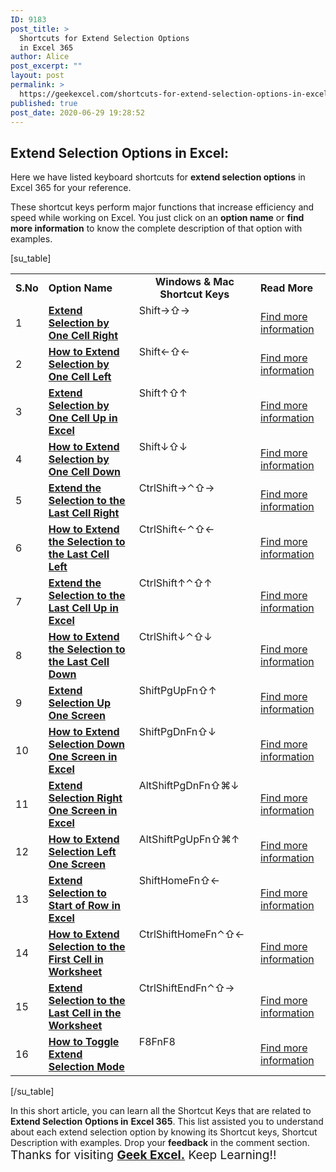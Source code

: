 ```yaml
---
ID: 9183
post_title: >
  Shortcuts for Extend Selection Options
  in Excel 365
author: Alice
post_excerpt: ""
layout: post
permalink: >
  https://geekexcel.com/shortcuts-for-extend-selection-options-in-excel-365/
published: true
post_date: 2020-06-29 19:28:52
---
```

<h2>Extend Selection Options in Excel:</h2>
Here we have listed keyboard shortcuts for <strong>extend selection options</strong> in Excel 365 for your reference.

These shortcut keys perform major functions that increase efficiency and speed while working on Excel. You just click on an <strong>option name</strong> or <strong>find more information</strong> to know the complete description of that option with examples.

[su_table]
<table>
<tbody>
<tr>
<td><strong>S.No</strong></td>
<td><strong>Option Name</strong></td>
<td style="text-align: -webkit-center;"><strong>Windows &amp; Mac Shortcut Keys</strong></td>
<td><strong>Read More</strong></td>
</tr>
<tr>
<td>1</td>
<td><a href="https://geekexcel.com/quick-shortcut-to-extend-selection-by-one-cell-right-in-ms-excel-365/"><strong>Extend Selection by One Cell Right</strong></a></td>
<td style="display: flex;"><span class="custom-table custom-table1" style="display: flex;"><span class="key-flex"><span class="win-key" style="width: 80px;"><span class="custom-span-key">Shift</span></span>
</span><span class="key-flex"><span class="win-key"><span class="custom-span-key">→</span></span>
</span>
</span>
<span style="display: flex;"><span class="key-flex"><span class="mac-key"><span class="custom-span-key">⇧</span></span>
</span><span class="key-flex"><span class="mac-key"><span class="custom-span-key">→</span></span>
</span>
</span></td>
<td><a href="https://geekexcel.com/quick-shortcut-to-extend-selection-by-one-cell-right-in-ms-excel-365/">Find more information</a></td>
</tr>
<tr>
<td>2</td>
<td><a href="https://geekexcel.com/shortcut-keys-to-extend-selection-by-one-cell-left-in-excel-365/"><strong>How to Extend Selection by One Cell Left</strong></a></td>
<td style="display: flex;"><span class="custom-table custom-table1" style="display: flex;"><span class="key-flex"><span class="win-key" style="width: 80px;"><span class="custom-span-key">Shift</span></span>
</span><span class="key-flex"><span class="win-key"><span class="custom-span-key">←</span></span>
</span>
</span>
<span style="display: flex;"><span class="key-flex"><span class="mac-key"><span class="custom-span-key">⇧</span></span>
</span><span class="key-flex"><span class="mac-key"><span class="custom-span-key">←</span></span>
</span>
</span></td>
<td><a href="https://geekexcel.com/shortcut-keys-to-extend-selection-by-one-cell-left-in-excel-365/">Find more information</a></td>
</tr>
<tr>
<td>3</td>
<td><a href="https://geekexcel.com/excel-shortcut-to-extend-selection-by-one-cell-up-in-worksheet/"><strong>Extend Selection by One Cell Up in Excel</strong></a></td>
<td style="display: flex;"><span class="custom-table custom-table1" style="display: flex;"><span class="key-flex"><span class="win-key" style="width: 80px;"><span class="custom-span-key">Shift</span></span>
</span><span class="key-flex"><span class="win-key"><span class="custom-span-key">↑</span></span>
</span>
</span>
<span style="display: flex;"><span class="key-flex"><span class="mac-key"><span class="custom-span-key">⇧</span></span>
</span><span class="key-flex"><span class="mac-key"><span class="custom-span-key">↑</span></span>
</span>
</span></td>
<td><a href="https://geekexcel.com/excel-shortcut-to-extend-selection-by-one-cell-up-in-worksheet/">Find more information</a></td>
</tr>
<tr>
<td>4</td>
<td><a href="https://geekexcel.com/a-simple-shortcut-to-extend-selection-by-one-cell-down-in-excel/"><strong>How to Extend Selection by One Cell Down</strong></a></td>
<td style="display: flex;"><span class="custom-table custom-table1" style="display: flex;"><span class="key-flex"><span class="win-key" style="width: 80px;"><span class="custom-span-key">Shift</span></span>
</span><span class="key-flex"><span class="win-key"><span class="custom-span-key">↓</span></span>
</span>
</span>
<span style="display: flex;"><span class="key-flex"><span class="mac-key"><span class="custom-span-key">⇧</span></span>
</span><span class="key-flex"><span class="mac-key"><span class="custom-span-key">↓</span></span>
</span>
</span></td>
<td><a href="https://geekexcel.com/a-simple-shortcut-to-extend-selection-by-one-cell-down-in-excel/">Find more information</a></td>
</tr>
<tr>
<td>5</td>
<td><a href="https://geekexcel.com/shortcut-to-extend-the-selection-to-the-last-cell-right-in-ms-excel-365/"><strong>Extend the Selection to the Last Cell Right</strong></a></td>
<td style="display: flex;"><span class="custom-table custom-table1" style="display: flex;"><span class="key-flex"><span class="win-key" style="width: 80px;"><span class="custom-span-key">Ctrl</span></span>
</span><span class="key-flex"><span class="win-key" style="width: 80px;"><span class="custom-span-key">Shift</span></span>
</span><span class="key-flex"><span class="win-key"><span class="custom-span-key">→</span></span>
</span>
</span>
<span style="display: flex;"><span class="key-flex"><span class="mac-key"><span class="custom-span-key">⌃</span></span>
</span><span class="key-flex"><span class="mac-key"><span class="custom-span-key">⇧</span></span>
</span><span class="key-flex"><span class="mac-key"><span class="custom-span-key">→</span></span>
</span>
</span></td>
<td><a href="https://geekexcel.com/shortcut-to-extend-the-selection-to-the-last-cell-right-in-ms-excel-365/">Find more information</a></td>
</tr>
<tr>
<td>6</td>
<td><a href="https://geekexcel.com/simple-shortcut-to-extend-the-selection-to-the-last-cell-left-in-excel-365/"><strong>How to Extend the Selection to the Last Cell Left</strong></a></td>
<td style="display: flex;"><span class="custom-table custom-table1" style="display: flex;"><span class="key-flex"><span class="win-key" style="width: 80px;"><span class="custom-span-key">Ctrl</span></span>
</span><span class="key-flex"><span class="win-key" style="width: 80px;"><span class="custom-span-key">Shift</span></span>
</span><span class="key-flex"><span class="win-key"><span class="custom-span-key">←</span></span>
</span>
</span>
<span style="display: flex;"><span class="key-flex"><span class="mac-key"><span class="custom-span-key">⌃</span></span>
</span><span class="key-flex"><span class="mac-key"><span class="custom-span-key">⇧</span></span>
</span><span class="key-flex"><span class="mac-key"><span class="custom-span-key">←</span></span>
</span>
</span></td>
<td><a href="https://geekexcel.com/simple-shortcut-to-extend-the-selection-to-the-last-cell-left-in-excel-365/">Find more information</a></td>
</tr>
<tr>
<td>7</td>
<td><a href="https://geekexcel.com/shortcut-to-extend-the-selection-to-the-last-cell-up-in-ms-excel-365/"><strong>Extend the Selection to the Last Cell Up in Excel</strong></a></td>
<td style="display: flex;"><span class="custom-table custom-table1" style="display: flex;"><span class="key-flex"><span class="win-key" style="width: 80px;"><span class="custom-span-key">Ctrl</span></span>
</span><span class="key-flex"><span class="win-key" style="width: 80px;"><span class="custom-span-key">Shift</span></span>
</span><span class="key-flex"><span class="win-key"><span class="custom-span-key">↑</span></span>
</span>
</span>
<span style="display: flex;"><span class="key-flex"><span class="mac-key"><span class="custom-span-key">⌃</span></span>
</span><span class="key-flex"><span class="mac-key"><span class="custom-span-key">⇧</span></span>
</span><span class="key-flex"><span class="mac-key"><span class="custom-span-key">↑</span></span>
</span>
</span></td>
<td><a href="https://geekexcel.com/shortcut-to-extend-the-selection-to-the-last-cell-up-in-ms-excel-365/">Find more information</a></td>
</tr>
<tr>
<td>8</td>
<td><a href="https://geekexcel.com/shortcut-to-extend-the-selection-to-the-last-cell-down-in-microsoft-excel/"><strong>How to Extend the Selection to the Last Cell Down</strong></a></td>
<td style="display: flex;"><span class="custom-table custom-table1" style="display: flex;"><span class="key-flex"><span class="win-key" style="width: 80px;"><span class="custom-span-key">Ctrl</span></span>
</span><span class="key-flex"><span class="win-key" style="width: 80px;"><span class="custom-span-key">Shift</span></span>
</span><span class="key-flex"><span class="win-key"><span class="custom-span-key">↓</span></span>
</span>
</span>
<span style="display: flex;"><span class="key-flex"><span class="mac-key"><span class="custom-span-key">⌃</span></span>
</span><span class="key-flex"><span class="mac-key"><span class="custom-span-key">⇧</span></span>
</span><span class="key-flex"><span class="mac-key"><span class="custom-span-key">↓</span></span>
</span>
</span></td>
<td><a href="https://geekexcel.com/shortcut-to-extend-the-selection-to-the-last-cell-down-in-microsoft-excel/">Find more information</a></td>
</tr>
<tr>
<td>9</td>
<td><a href="https://geekexcel.com/shortcut-to-extend-selection-up-one-screen-in-excel-worksheet/"><strong>Extend Selection Up One Screen</strong></a></td>
<td style="display: flex;"><span class="custom-table custom-table1" style="display: flex;"><span class="key-flex"><span class="win-key" style="width: 80px;"><span class="custom-span-key">Shift</span></span>
</span><span class="key-flex"><span class="win-key" style="width: 80px;"><span class="custom-span-key">PgUp</span></span>
</span>
</span>
<span style="display: flex;"><span class="key-flex"><span class="mac-key"><span class="custom-span-key">Fn</span></span>
</span><span class="key-flex"><span class="mac-key"><span class="custom-span-key">⇧</span></span>
</span><span class="key-flex"><span class="mac-key"><span class="custom-span-key">↑</span></span>
</span>
</span></td>
<td><a href="https://geekexcel.com/shortcut-to-extend-selection-up-one-screen-in-excel-worksheet/">Find more information</a></td>
</tr>
<tr>
<td>10</td>
<td><a href="https://geekexcel.com/shortcut-to-extend-selection-down-one-screen-in-excel-365/"><strong>How to Extend Selection Down One Screen in Excel</strong></a></td>
<td style="display: flex;"><span class="custom-table custom-table1" style="display: flex;"><span class="key-flex"><span class="win-key" style="width: 80px;"><span class="custom-span-key">Shift</span></span>
</span><span class="key-flex"><span class="win-key" style="width: 80px;"><span class="custom-span-key">PgDn</span></span>
</span>
</span>
<span style="display: flex;"><span class="key-flex"><span class="mac-key"><span class="custom-span-key">Fn</span></span>
</span><span class="key-flex"><span class="mac-key"><span class="custom-span-key">⇧</span></span>
</span><span class="key-flex"><span class="mac-key"><span class="custom-span-key">↓</span></span>
</span>
</span></td>
<td><a href="https://geekexcel.com/shortcut-to-extend-selection-down-one-screen-in-excel-365/">Find more information</a></td>
</tr>
<tr>
<td>11</td>
<td><a href="https://geekexcel.com/shortcut-to-extend-selection-right-one-screen-in-excel-365/"><strong>Extend Selection Right One Screen in Excel</strong></a></td>
<td style="display: flex;"><span class="custom-table custom-table1" style="display: flex;"><span class="key-flex"><span class="win-key"><span class="custom-span-key">Alt</span></span>
</span><span class="key-flex"><span class="win-key" style="width: 80px;"><span class="custom-span-key">Shift</span></span>
</span><span class="key-flex"><span class="win-key" style="width: 80px;"><span class="custom-span-key">PgDn</span></span>
</span>
</span>
<span style="display: flex;"><span class="key-flex"><span class="mac-key"><span class="custom-span-key">Fn</span></span>
</span><span class="key-flex"><span class="mac-key"><span class="custom-span-key">⇧</span></span>
</span><span class="key-flex"><span class="mac-key"><span class="custom-span-key">⌘</span></span>
</span><span class="key-flex"><span class="mac-key"><span class="custom-span-key">↓</span></span>
</span>
</span></td>
<td><a href="https://geekexcel.com/shortcut-to-extend-selection-right-one-screen-in-excel-365/">Find more information</a></td>
</tr>
<tr>
<td>12</td>
<td><a href="https://geekexcel.com/easy-shortcut-to-extend-selection-left-one-screen-in-ms-excel-365/"><strong>How to Extend Selection Left One Screen</strong></a></td>
<td style="display: flex;"><span class="custom-table custom-table1" style="display: flex;"><span class="key-flex"><span class="win-key"><span class="custom-span-key">Alt</span></span>
</span><span class="key-flex"><span class="win-key" style="width: 80px;"><span class="custom-span-key">Shift</span></span>
</span><span class="key-flex"><span class="win-key" style="width: 80px;"><span class="custom-span-key">PgUp</span></span>
</span>
</span>
<span style="display: flex;"><span class="key-flex"><span class="mac-key"><span class="custom-span-key">Fn</span></span>
</span><span class="key-flex"><span class="mac-key"><span class="custom-span-key">⇧</span></span>
</span><span class="key-flex"><span class="mac-key"><span class="custom-span-key">⌘</span></span>
</span><span class="key-flex"><span class="mac-key"><span class="custom-span-key">↑</span></span>
</span>
</span></td>
<td><a href="https://geekexcel.com/easy-shortcut-to-extend-selection-left-one-screen-in-ms-excel-365/">Find more information</a></td>
</tr>
<tr>
<td>13</td>
<td><a href="https://geekexcel.com/quick-shortcut-to-extend-selection-to-start-of-row-in-ms-excel-365/"><strong>Extend Selection to Start of Row in Excel</strong></a></td>
<td style="display: flex;"><span class="custom-table custom-table1" style="display: flex;"><span class="key-flex"><span class="win-key" style="width: 80px;"><span class="custom-span-key">Shift</span></span>
</span><span class="key-flex"><span class="win-key" style="width: 80px;"><span class="custom-span-key">Home</span></span>
</span>
</span>
<span style="display: flex;"><span class="key-flex"><span class="mac-key"><span class="custom-span-key">Fn</span></span>
</span><span class="key-flex"><span class="mac-key"><span class="custom-span-key">⇧</span></span>
</span><span class="key-flex"><span class="mac-key"><span class="custom-span-key">←</span></span>
</span>
</span></td>
<td><a href="https://geekexcel.com/quick-shortcut-to-extend-selection-to-start-of-row-in-ms-excel-365/">Find more information</a></td>
</tr>
<tr>
<td>14</td>
<td><a href="https://geekexcel.com/ms-excel-shortcut-to-extend-selection-to-first-cell-in-worksheet/"><strong>How to Extend Selection to the First Cell in Worksheet</strong></a></td>
<td style="display: flex;"><span class="custom-table custom-table1" style="display: flex;"><span class="key-flex"><span class="win-key" style="width: 80px;"><span class="custom-span-key">Ctrl</span></span>
</span><span class="key-flex"><span class="win-key" style="width: 80px;"><span class="custom-span-key">Shift</span></span>
</span><span class="key-flex"><span class="win-key" style="width: 80px;"><span class="custom-span-key">Home</span></span>
</span>
</span>
<span style="display: flex;"><span class="key-flex"><span class="mac-key"><span class="custom-span-key">Fn</span></span>
</span><span class="key-flex"><span class="mac-key"><span class="custom-span-key">⌃</span></span>
</span><span class="key-flex"><span class="mac-key"><span class="custom-span-key">⇧</span></span>
</span><span class="key-flex"><span class="mac-key"><span class="custom-span-key">←</span></span>
</span>
</span></td>
<td><a href="https://geekexcel.com/ms-excel-shortcut-to-extend-selection-to-first-cell-in-worksheet/">Find more information</a></td>
</tr>
<tr>
<td>15</td>
<td><a href="https://geekexcel.com/shortcut-to-extend-selection-to-last-cell-in-excel-worksheet/"><strong>Extend Selection to the Last Cell in the Worksheet</strong></a></td>
<td style="display: flex;"><span class="custom-table custom-table1" style="display: flex;"><span class="key-flex"><span class="win-key" style="width: 80px;"><span class="custom-span-key">Ctrl</span></span>
</span><span class="key-flex"><span class="win-key" style="width: 80px;"><span class="custom-span-key">Shift</span></span>
</span><span class="key-flex"><span class="win-key"><span class="custom-span-key">End</span></span>
</span>
</span>
<span style="display: flex;"><span class="key-flex"><span class="mac-key"><span class="custom-span-key">Fn</span></span>
</span><span class="key-flex"><span class="mac-key"><span class="custom-span-key">⌃</span></span>
</span><span class="key-flex"><span class="mac-key"><span class="custom-span-key">⇧</span></span>
</span><span class="key-flex"><span class="mac-key"><span class="custom-span-key">→</span></span>
</span>
</span></td>
<td><a href="https://geekexcel.com/shortcut-to-extend-selection-to-last-cell-in-excel-worksheet/">Find more information</a></td>
</tr>
<tr>
<td>16</td>
<td><a href="https://geekexcel.com/simple-shortcut-to-toggle-extend-selection-mode-in-excel-365/"><strong> How to Toggle Extend Selection Mode</strong></a></td>
<td style="display: flex;"><span class="custom-table custom-table1" style="display: flex;"><span class="key-flex"><span class="win-key"><span class="custom-span-key">F8</span></span>
</span>
</span>
<span style="display: flex;"><span class="key-flex"><span class="mac-key"><span class="custom-span-key">Fn</span></span>
</span><span class="key-flex"><span class="mac-key"><span class="custom-span-key">F8</span></span>
</span>
</span></td>
<td><a href="https://geekexcel.com/simple-shortcut-to-toggle-extend-selection-mode-in-excel-365/">Find more information</a></td>
</tr>
</tbody>
</table>
[/su_table]

In this short article, you can learn all the Shortcut Keys that are related to <strong>Extend Selection</strong> <strong>Options in</strong> <strong>Excel 365</strong>. This list assisted you to understand about each extend selection option by knowing its Shortcut keys, Shortcut Description with examples. Drop your <strong>feedback</strong> in the comment section. <span style="font-size: 19px;">Thanks for visiting <strong><a href="https://geekexcel.com/">Geek Excel.</a></strong> Keep Learning!!</span>